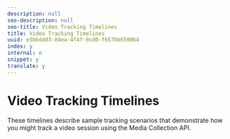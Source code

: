 ```yaml
---
description: null
seo-description: null
seo-title: Video Tracking Timelines
title: Video Tracking Timelines
uuid: e3bbddd3-84ea-4f4f-9cd0-fb57bb6590b4
index: y
internal: n
snippet: y
translate: y
---
```


# Video Tracking Timelines

These timelines describe sample tracking scenarios that demonstrate how you might track a video session using the Media Collection API. 
